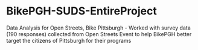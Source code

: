 # BikePGH-SUDS-EntireProject
Data Analysis for Open Streets, Bike Pittsburgh - Worked with survey data (190 responses) collected from Open Streets Event to help BikePGH better target the citizens of Pittsburgh for their programs
